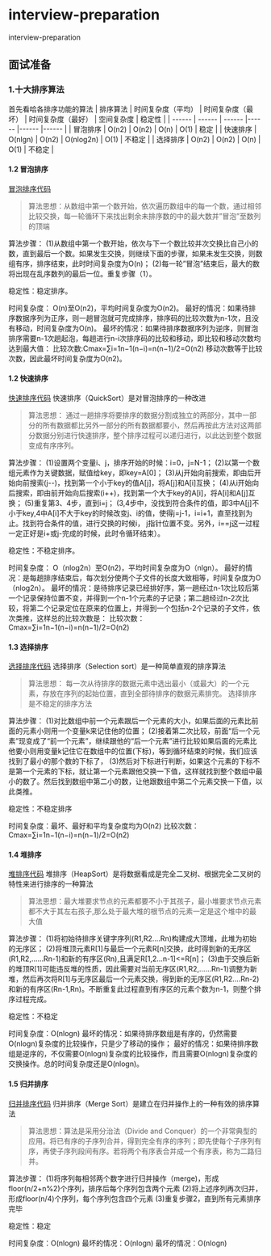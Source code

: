 # interview-preparation
interview-preparation
## 面试准备

### 1.十大排序算法
首先看哈各排序功能的算法
| 排序算法 | 时间复杂度（平均） | 时间复杂度（最坏） | 时间复杂度（最好） | 空间复杂度 | 稳定性 |
| ------ | ------ | ------ |------ |------ |------ |
| 冒泡排序 | O(n2) | O(n2) | O(n) | O(1) | 稳定 |
| 快速排序 | O(nlgn) | O(n2) | O(nlog2n) | O(1) | 不稳定 |
| 选择排序 | O(n2) | O(n2) | O(n) | O(1) | 不稳定 |

#### 1.2 冒泡排序
[冒泡排序代码](https://github.com/whd-mtt/interview-preparation/blob/master/src/main/java/com/whd/interview/preparation/sortalgorithm/BubbleSort.java)
> 算法思想：从数组中第一个数开始，依次遍历数组中的每一个数，通过相邻比较交换，每一轮循环下来找出剩余未排序数的中的最大数并”冒泡”至数列的顶端

算法步骤： 
(1)从数组中第一个数开始，依次与下一个数比较并次交换比自己小的数，直到最后一个数。如果发生交换，则继续下面的步骤，如果未发生交换，则数组有序，排序结束，此时时间复杂度为O(n)； 
(2)每一轮”冒泡”结束后，最大的数将出现在乱序数列的最后一位。重复步骤（1）。

稳定性：稳定排序。

时间复杂度： O(n)至O(n2)，平均时间复杂度为O(n2)。
最好的情况：如果待排序数据序列为正序，则一趟冒泡就可完成排序，排序码的比较次数为n-1次，且没有移动，时间复杂度为O(n)。
最坏的情况：如果待排序数据序列为逆序，则冒泡排序需要n-1次趟起泡，每趟进行n-i次排序码的比较和移动，即比较和移动次数均达到最大值： 
比较次数:Cmax=∑i=1n−1(n−i)=n(n−1)/2=O(n2) 
移动次数等于比较次数，因此最坏时间复杂度为O(n2)。

#### 1.2 快速排序
[快速排序代码](https://github.com/whd-mtt/interview-preparation/blob/master/src/main/java/com/whd/interview/preparation/sortalgorithm/QuickSort.java)
快速排序（QuickSort）是对冒泡排序的一种改进
> 算法思想： 通过一趟排序将要排序的数据分割成独立的两部分，其中一部分的所有数据都比另外一部分的所有数据都要小，然后再按此方法对这两部分数据分别进行快速排序，整个排序过程可以递归进行，以此达到整个数据变成有序序列。

算法步骤：
(1)设置两个变量i、j，排序开始的时候：i=0，j=N-1；
(2)以第一个数组元素作为关键数据，赋值给key，即key=A[0]；
(3)从j开始向前搜索，即由后开始向前搜索(j--)，找到第一个小于key的值A[j]，将A[j]和A[i]互换；
(4)从i开始向后搜索，即由前开始向后搜索(i++)，找到第一个大于key的A[i]，将A[i]和A[j]互换；
(5)重复第3、4步，直到i=j； (3,4步中，没找到符合条件的值，即3中A[j]不小于key,4中A[i]不大于key的时候改变j、i的值，使得j=j-1，i=i+1，直至找到为止。找到符合条件的值，进行交换的时候i， j指针位置不变。另外，i==j这一过程一定正好是i+或j-完成的时候，此时令循环结束）。

稳定性：不稳定排序。

时间复杂度： O（nlog2n）至O(n2)，平均时间复杂度为O（nlgn）。
最好的情况：是每趟排序结束后，每次划分使两个子文件的长度大致相等，时间复杂度为O（nlog2n）。
最坏的情况：是待排序记录已经排好序，第一趟经过n-1次比较后第一个记录保持位置不变，并得到一个n-1个元素的子记录；第二趟经过n-2次比较，将第二个记录定位在原来的位置上，并得到一个包括n-2个记录的子文件，依次类推，这样总的比较次数是： 
比较次数：Cmax=∑i=1n−1(n−i)=n(n−1)/2=O(n2)

#### 1.3 选择排序
[选择排序代码](https://github.com/whd-mtt/interview-preparation/blob/master/src/main/java/com/whd/interview/preparation/sortalgorithm/SelectSort.java)
选择排序（Selection sort）是一种简单直观的排序算法
> 算法思想： 每一次从待排序的数据元素中选出最小（或最大）的一个元素，存放在序列的起始位置，直到全部待排序的数据元素排完。 选择排序是不稳定的排序方法

算法步骤：
(1)对比数组中前一个元素跟后一个元素的大小，如果后面的元素比前面的元素小则用一个变量k来记住他的位置；
(2)接着第二次比较，前面“后一个元素”现变成了“前一个元素”，继续跟他的“后一个元素”进行比较如果后面的元素比他要小则用变量k记住它在数组中的位置(下标)，等到循环结束的时候，我们应该找到了最小的那个数的下标了，
(3)然后对下标进行判断，如果这个元素的下标不是第一个元素的下标，就让第一个元素跟他交换一下值，这样就找到整个数组中最小的数了。然后找到数组中第二小的数，让他跟数组中第二个元素交换一下值，以此类推。

稳定性：不稳定排序

时间复杂度：最坏、最好和平均复杂度均为O(n2)
比较次数：Cmax=∑i=1n−1(n−i)=n(n−1)/2=O(n2)


#### 1.4 堆排序
[堆排序代码](https://github.com/whd-mtt/interview-preparation/blob/master/src/main/java/com/whd/interview/preparation/sortalgorithm/HeapSort.java)
堆排序（HeapSort）是将数据看成是完全二叉树、根据完全二叉树的特性来进行排序的一种算法
> 算法思想：最大堆要求节点的元素都要不小于其孩子，最小堆要求节点元素都不大于其左右孩子,那么处于最大堆的根节点的元素一定是这个堆中的最大值

算法步骤：
(1)将初始待排序关键字序列(R1,R2….Rn)构建成大顶堆，此堆为初始的无序区；
(2)将堆顶元素R[1]与最后一个元素R[n]交换，此时得到新的无序区(R1,R2,……Rn-1)和新的有序区(Rn),且满足R[1,2…n-1]<=R[n]；
(3)由于交换后新的堆顶R[1]可能违反堆的性质，因此需要对当前无序区(R1,R2,……Rn-1)调整为新堆，然后再次将R[1]与无序区最后一个元素交换，得到新的无序区(R1,R2….Rn-2)和新的有序区(Rn-1,Rn)。不断重复此过程直到有序区的元素个数为n-1，则整个排序过程完成。

稳定性：不稳定

时间复杂度：O(nlogn)
最坏的情况：如果待排序数组是有序的，仍然需要O(nlogn)复杂度的比较操作，只是少了移动的操作；
最好的情况：如果待排序数组是逆序的，不仅需要O(nlogn)复杂度的比较操作，而且需要O(nlogn)复杂度的交换操作。总的时间复杂度还是O(nlogn)。

#### 1.5 归并排序
[归并排序代码](https://github.com/whd-mtt/interview-preparation/blob/master/src/main/java/com/whd/interview/preparation/sortalgorithm/MergeSort.java)
归并排序（Merge Sort）是建立在归并操作上的一种有效的排序算法
> 算法思想：算法是采用分治法（Divide and Conquer）的一个非常典型的应用。将已有序的子序列合并，得到完全有序的序列；即先使每个子序列有序，再使子序列段间有序。若将两个有序表合并成一个有序表，称为二路归并。

算法步骤：
(1)将序列每相邻两个数字进行归并操作（merge)，形成floor(n/2+n%2)个序列，排序后每个序列包含两个元素
(2)将上述序列再次归并，形成floor(n/4)个序列，每个序列包含四个元素
(3)重复步骤2，直到所有元素排序完毕

稳定性：稳定

时间复杂度：O(nlogn) 
最坏的情况：O(nlogn) 
最坏的情况：O(nlogn) 

